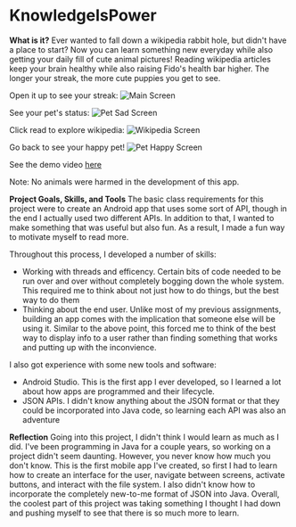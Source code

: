 # KnowledgeIsPower

**What is it?** Ever wanted to fall down a wikipedia rabbit hole, but didn't have a place to start? Now you can learn something new everyday while also getting your daily fill of cute animal pictures! Reading wikipedia articles keep your brain healthy while also raising Fido's health bar higher. The longer your streak, the more cute puppies you get to see.

Open it up to see your streak:
![Main Screen](exampleImages/main.png)

See your pet's status:
![Pet Sad Screen](exampleImages/pet1.png)

Click read to explore wikipedia:
![Wikipedia Screen](exampleImages/wiki.png)

Go back to see your happy pet!
![Pet Happy Screen](exampleImages/pet2.png)

See the demo video [here](https://www.youtube.com/watch?v=rutKchKaDb4)

Note: No animals were harmed in the development of this app.

**Project Goals, Skills, and Tools**
The basic class requirements for this project were to create an Android app that uses some sort of API, though in the end I actually used two different APIs. In addition to that, I wanted to make something that was useful but also fun. As a result, I made a fun way to motivate myself to read more.

Throughout this process, I developed a number of skills:
* Working with threads and efficency. Certain bits of code needed to be run over and over without completely bogging down the whole system. This required me to think about not just how to do things, but the best way to do them
* Thinking about the end user. Unlike most of my previous assignments, building an app comes with the implication that someone else will be using it. Similar to the above point, this forced me to think of the best way to display info to a user rather than finding something that works and putting up with the inconvience.

I also got experience with some new tools and software:
* Android Studio. This is the first app I ever developed, so I learned a lot about how apps are programmed and their lifecycle.
* JSON APIs. I didn't know anything about the JSON format or that they could be incorporated into Java code, so learning each API was also an adventure



**Reflection**
Going into this project, I didn't think I would learn as much as I did. I've been programming in Java for a couple years, so working on a project didn't seem daunting. However, you never know how much you don't know. This is the first mobile app I've created, so first I had to learn how to create an interface for the user, navigate between screens, activate buttons, and interact with the file system. I also didn't know how to incorporate the completely new-to-me format of JSON into Java. Overall, the coolest part of this project was taking something I thought I had down and pushing myself to see that there is so much more to learn.


